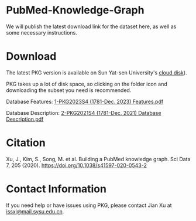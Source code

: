 # PubMed-Knowledge-Graph
We will publish the latest download link for the dataset here, as well as some necessary instructions.

# Download
The latest PKG version is available on Sun Yat-sen University's [cloud disk](https://pan.sysu.edu.cn/#/link/EF1C89E4F3B85F4FDE6FFB1C630E2D23&lang=en)).

PKG takes up a lot of disk space, so clicking on the folder icon and downloading the subset you need is recommended.


Database Features: [1-PKG2023S4 (1781-Dec. 2023) Features.pdf](https://github.com/PubMedKG/PubMedKG.github.io/blob/main/1-PKG2023S4%20(1781-Dec.%202023)%20Features.pdf)


Database Description: [2-PKG2021S4 (1781-Dec. 2021) Database Description.pdf](https://github.com/PubMedKG/PubMedKG.github.io/blob/main/2-PKG2021S4%20(1781-Dec.%202021)%20Database%20Description.pdf)

# Citation
Xu, J., Kim, S., Song, M. et al. Building a PubMed knowledge graph. Sci Data 7, 205 (2020). https://doi.org/10.1038/s41597-020-0543-2

# Contact Information
If you need help or have issues using PKG, please contact Jian Xu at issxj@mail.sysu.edu.cn.

